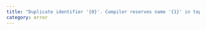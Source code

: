 ```yaml
---
title: "Duplicate identifier '{0}'. Compiler reserves name '{1}' in top level scope of a module containing async functions."
category: error
---
```

